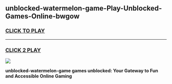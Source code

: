 
## unblocked-watermelon-game-Play-Unblocked-Games-Online-bwgow
<h3>
<a href="https://premium76.site?title=unblocked-watermelon-game&ref=24A">CLICK TO PLAY</a></h3>
<hr>

<h3>
<a href="https://premium76.site?title=unblocked-watermelon-game&ref=24A">CLICK 2 PLAY</a>
  
</h3>

<a href="https://premium76.site?title=unblocked-watermelon-game&ref=24A"><img src="https://clearcache.store/games.png"></a>


**unblocked-watermelon-game games unblocked: Your Gateway to Fun and Accessible Online Gaming**
